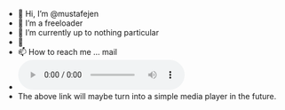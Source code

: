 - 👋 Hi, I’m @mustafejen
- 👀 I’m a freeloader
- 🌱 I’m currently up to nothing particular
- 💞️ 
- 📫 How to reach me ... mail
- ![audio](https://mustafejen.se:8443/dull.opus)
- The above link will maybe turn into a simple media player in the future.  
<!---
mustafejen/mustafejen is a ✨ special ✨ repository because its `README.md` (this file) appears on your GitHub profile.
You can click the Preview link to take a look at your changes.
--->
